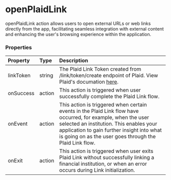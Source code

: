 # openPlaidLink

openPlaidLink action allows users to open external URLs or web links directly from the app, facilitating seamless integration with external content and enhancing the user's browsing experience within the application.
        
### Properties

| Property          | Type    | Description                 |
| :---------------- | :------ | :-------------------------- |
| linkToken         | string  | The Plaid Link Token created from /link/token/create endpoint of Plaid. View Plaid's documation [here](https://plaid.com/docs/api/tokens/#linktokencreate). |
| onSuccess | action | This action is triggered when user successfully complete the Plaid Link flow. |
| onEvent | action | This action is triggered when certain events in the Plaid Link flow have occurred, for example, when the user selected an institution. This enables your application to gain further insight into what is going on as the user goes through the Plaid Link flow. |
| onExit | action | This action is triggered when user exits Plaid Link without successfully linking a financial institution, or when an error occurs during Link initialization. |
